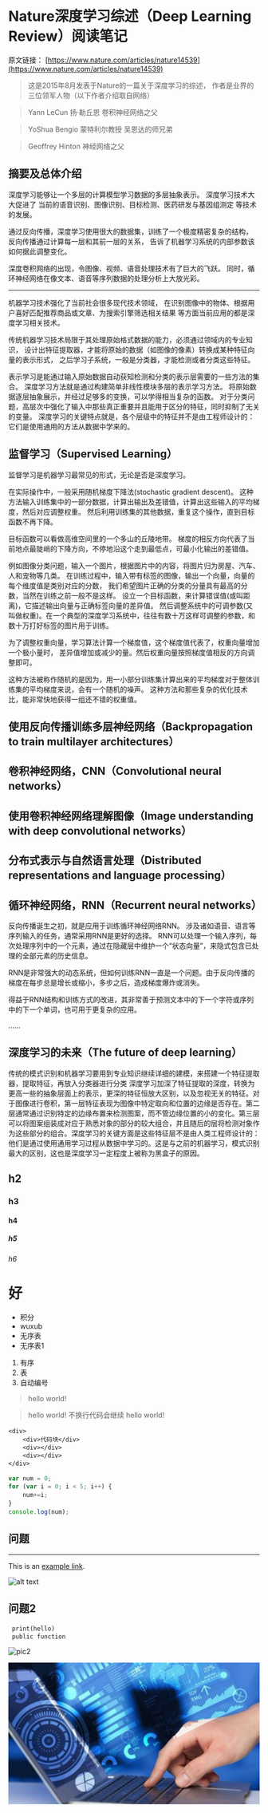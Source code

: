 # Nature深度学习综述（Deep Learning Review）阅读笔记

原文链接：
[https://www.nature.com/articles/nature14539](https://www.nature.com/articles/nature14539)

> 这是2015年8月发表于Nature的一篇关于深度学习的综述，
作者是业界的三位领军人物（以下作者介绍取自网络）

> Yann LeCun 扬·勒丘恩 卷积神经网络之父 

> YoShua Bengio 蒙特利尔教授 吴恩达的师兄弟 

> Geoffrey Hinton 神经网络之父 

## 摘要及总体介绍

深度学习能够让一个多层的计算模型学习数据的多层抽象表示。
深度学习技术大大促进了
当前的语音识别、图像识别、目标检测、医药研发与基因组测定
等技术的发展。

通过反向传播，深度学习使用很大的数据集，训练了一个极度精密复杂的结构，
反向传播通过计算每一层和其前一层的关系，
告诉了机器学习系统的内部参数该如何据此调整变化。

深度卷积网络的出现，令图像、视频、语音处理技术有了巨大的飞跃。
同时，循环神经网络在像文本、语音等序列数据的处理分析上大放光彩。

---

机器学习技术强化了当前社会很多现代技术领域，
在识别图像中的物体、根据用户喜好匹配推荐商品或文章、为搜索引擎筛选相关结果
等方面当前应用的都是深度学习相关技术。

传统机器学习技术局限于其处理原始格式数据的能力，必须通过领域内的专业知识，
设计出特征提取器，才能将原始的数据（如图像的像素）转换成某种特征向量的表示形式，
之后学习子系统，一般是分类器，才能检测或者分类这些特征。

表示学习是能通过输入原始数据自动获知检测和分类的表示层需要的一些方法的集合。
深度学习方法就是通过构建简单非线性模块多层的表示学习方法。
将原始数据逐层抽象展示，并经过足够多的变换，可以学得相当复杂的函数。
对于分类问题，高层次中强化了输入中那些真正重要并且能用于区分的特征，同时抑制了无关的变量。
深度学习的关键特点就是，各个层级中的特征并不是由工程师设计的：它们是使用通用的方法从数据中学来的。

## 监督学习（Supervised Learning）

监督学习是机器学习最常见的形式，无论是否是深度学习。

在实际操作中，一般采用随机梯度下降法(stochastic gradient descent)。
这种方法输入训练集中的一部分数据，计算出输出及差错值，计算出这些输入的平均梯度，然后对应调整权重。
然后利用训练集的其他数据，重复这个操作，直到目标函数不再下降。

目标函数可以看做高维空间里的一个多山的丘陵地带。
梯度的相反方向代表了当前地点最陡峭的下降方向，不停地沿这个走到最低点，可最小化输出的差错值。

例如图像分类问题，输入一个图片，根据图片中的内容，将图片归为房屋、汽车、人和宠物等几类。
在训练过程中，输入带有标签的图像，输出一个向量，向量的每个维度值是类别对应的分数，
我们希望图片正确的分类的分量具有最高的分数，当然在训练之前一般不是这样。
设立一个目标函数，来计算错误值(或叫距离)，它描述输出向量与正确标签向量的差异值。
然后调整系统中的可调参数(又叫做权重)。在一个典型的深度学习系统中，往往有数十万这样可调整的参数，和数十万打好标签的图片用于训练。

为了调整权重向量，学习算法计算一个梯度值，这个梯度值代表了，权重向量增加一个极小量时，
差异值增加或减少的量。然后权重向量按照梯度值相反的方向调整即可。

这种方法被称作随机的是因为，用一小部分训练集计算出来的平均梯度对于整体训练集的平均梯度来说，会有一个随机的噪声。
这种方法和那些复杂的优化技术比，能非常快地获得一组还不错的权重值。

## 使用反向传播训练多层神经网络（Backpropagation to train multilayer architectures）

## 卷积神经网络，CNN（Convolutional neural networks）

## 使用卷积神经网络理解图像（Image understanding with deep convolutional networks）

## 分布式表示与自然语言处理（Distributed representations and language processing）

## 循环神经网络，RNN（Recurrent neural networks）

反向传播诞生之初，就是应用于训练循环神经网络RNN。
涉及诸如语音、语言等序列输入的任务，通常采用RNN是更好的选择。
RNN可以处理一个输入序列，每次处理序列中的一个元素，通过在隐藏层中维护一个“状态向量”，来隐式包含已处理的全部元素的历史信息。

RNN是非常强大的动态系统，但如何训练RNN一直是一个问题。由于反向传播的梯度在每步总是增长或缩小，多步之后，造成梯度爆炸或消失。

得益于RNN结构和训练方式的改进，其非常善于预测文本中的下一个字符或序列中的下一个单词，也可用于更复杂的应用。


……





## 深度学习的未来（The future of deep learning）

传统的模式识别和机器学习要用到专业知识继续详细的建模，来搭建一个特征提取器，提取特征，再放入分类器进行分类 
深度学习加深了特征提取的深度，转换为更高一些的抽象层面上的表示，更深的特征恒放大区别，以及忽视无关的特征。对于图像进行卷积，第一层特征表现为图像中特定取向和位置的边缘是否存在。第二层通常通过识别特定的边缘布置来检测图案，而不管边缘位置的小的变化。第三层可以将图案组装成对应于熟悉对象的部分的较大组合，并且随后的层将检测对象作为这些部分的组合。深度学习的关键方面是这些特征层不是由人类工程师设计的：他们是通过使用通用学习过程从数据中学习的。这是与之前的机器学习，模式识别最大的区别，这也是深度学习一定程度上被称为黑盒子的原因。 

## h2
### h3
#### h4
##### h5
###### h6
# 好

* 积分
* wuxub
* 无序表
* 无序表1

1. 有序
1. 表
1. 自动编号


> hello world!

> hello world! 不换行代码会继续
hello world!  

```
<div>   
    <div>代码块</div>
    <div></div>
    <div></div>
</div>
```

```javascript
var num = 0;
for (var i = 0; i < 5; i++) {
    num+=i;
}
console.log(num);
```

## 问题
---

This is an [example link](http://example.com/).

![alt text](./images/im.png "title")



## 问题2
```angular2html
 print(hello)
 public function

```

![pic2](./im2.png '描述')


![](.Deep_learning_images\9cc886c7.png)


